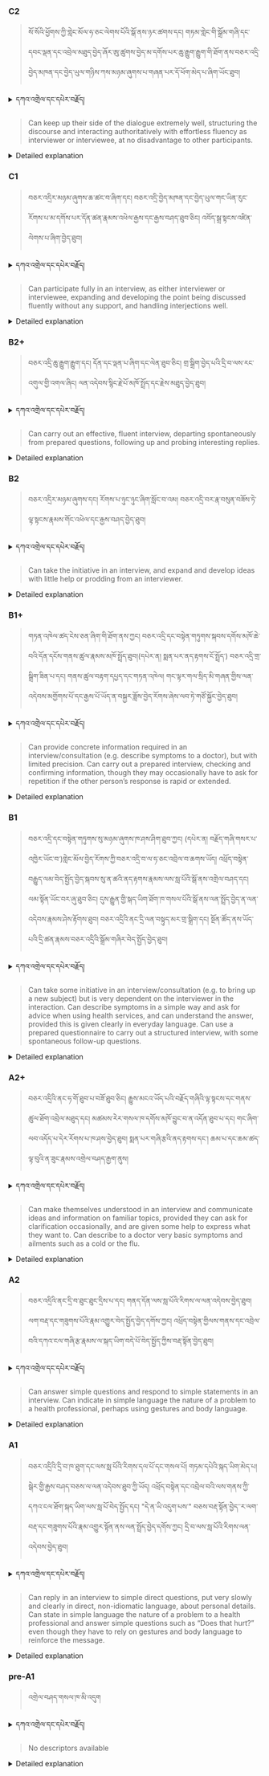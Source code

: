 ### C2
<!-- panels:start -->
<!-- div:left-panel -->

> སོ་སོའི་ཕྱོགས་ཀྱི་གླེང་མོལ་ཧ་ཅང་ལེགས་པོའི་སྒོ་ནས་ཉར་ཚགས་དང། གཏམ་གླེང་གི་སྒྲོམ་གཞི་དང་དབང་ལྡན་དང་འབྲེལ་མཐུད་བྱེད་ཞོར་ཨུ་ཚུགས་བྱེད་མ་དགོས་པར་ཆུ་རྒྱུག་རྒྱུག་གི་ཐོག་ནས་བཅར་འདྲི་བྱེད་མཁན་དང་བྱེད་ཡུལ་གཉིས་ཀས་མཉམ་ཞུགས་པ་གཞན་པར་དོ་ཕོག་མེད་པ་ཞིག་ཡོང་ཐུབ།



<details>
  <summary>དཀའ་འགྲེལ་དང་དཔེར་བརྗོད།</summary>

བདག་གིས་དེ་ལྷག་ཏུ་སྟབས་བདེའི་ཆ་ཤས་སུ་དབྱེ་རུ་བཅུག་པ་སྟེ།

1.སྐད་ཆ་དྭངས་ཤིང་གསལ་བ་སྟེ། འདིས་ཁྱོད་ཀྱིས་གོ་བདེ་ཤེས་སླ་བའི་ཐབས་ལ་བརྟེན་ནས་བཤད་ཆོག་པ་དང་འབྲི་ཆོག་པ་མཚོན་ ཁྱེད་ཀྱིས་དོན་སྙིང་ལྡན་པའི་ཚིག་བཀོལ་ནས་ཉན་མཁན་དང་ཀློག་པ་པོ་རྣམས་ལ་མཚོན་ན་རྙོག་འཛིང་ཆེན་པོ་མེད།
དཔེ་མཚོན་འདི་ལྟར། "དེ་རིང་གི་ནམ་མཁའ་ཧ་ཅང་སྔོ་"ཞེས་པ་ནི་སྟབས་བདེ་ཞིང་གསལ་བའི་ཚིག་གྲུབ་ཤིག་རེད།
</details>


<!-- div:right-panel -->

> Can keep up their side of the dialogue extremely well, structuring the discourse and interacting authoritatively with effortless fluency as interviewer or interviewee, at no disadvantage to other participants.



<details>

  <summary>Detailed explanation</summary>


This means that the person is capable of actively participating in a dialogue, whether they are taking the role of the interviewer or interviewee. They have a strong command of the conversation, structuring it effectively and interacting with others with ease and fluency. Their level of participation and communication skills are on par with the other participants, and they can engage confidently and authoritatively in the dialogue.

To simplify, this descriptor describes someone who excels in dialogues, whether as the interviewer or interviewee. They can skillfully manage the conversation, displaying fluent and effortless communication. Their participation level is equal to that of other participants, demonstrating confidence and authority in their interactions.

</details>

<!-- panels:end -->




### C1
<!-- panels:start -->
<!-- div:left-panel -->

>  བཅར་འདྲིར་མཉམ་ཞུགས་ཆ་ཚང་བ་ཞིག་དང། བཅར་འདྲི་བྱེད་མཁན་དང་བྱེད་ཡུལ་གང་ཡིན་རུང་རོགས་པ་མ་དགོས་པར་དོན་ཚན་རྣམས་འཕེལ་རྒྱས་དང་རྒྱས་བཤད་ཐུབ་ཅིང། འབོད་སྒྲ་སྟངས་འཛིན་ལེགས་པ་ཞིག་བྱེད་ཐུབ།




<details>
  <summary>དཀའ་འགྲེལ་དང་དཔེར་བརྗོད།</summary>

བདག་གིས་དེ་ལྷག་ཏུ་སྟབས་བདེའི་ཆ་ཤས་སུ་དབྱེ་རུ་བཅུག་པ་སྟེ།

1.སྐད་ཆ་དྭངས་ཤིང་གསལ་བ་སྟེ། འདིས་ཁྱོད་ཀྱིས་གོ་བདེ་ཤེས་སླ་བའི་ཐབས་ལ་བརྟེན་ནས་བཤད་ཆོག་པ་དང་འབྲི་ཆོག་པ་མཚོན་ ཁྱེད་ཀྱིས་དོན་སྙིང་ལྡན་པའི་ཚིག་བཀོལ་ནས་ཉན་མཁན་དང་ཀློག་པ་པོ་རྣམས་ལ་མཚོན་ན་རྙོག་འཛིང་ཆེན་པོ་མེད།
དཔེ་མཚོན་འདི་ལྟར། "དེ་རིང་གི་ནམ་མཁའ་ཧ་ཅང་སྔོ་"ཞེས་པ་ནི་སྟབས་བདེ་ཞིང་གསལ་བའི་ཚིག་གྲུབ་ཤིག་རེད།
</details>

<!-- div:right-panel -->

>Can participate fully in an interview, as either interviewer or interviewee, expanding and developing the point being discussed fluently without any support, and handling interjections well.




<details>

  <summary>Detailed explanation</summary>

This means that the person has the ability to fully engage in an interview, regardless of whether they are conducting the interview or being interviewed. They can express themselves fluently and elaborately, going into further detail and expanding upon the points under discussion without needing additional support or assistance. Additionally, they can handle interjections or interruptions during the interview without difficulty.

To simplify, this descriptor describes someone who can actively and proficiently participate in an interview as either the interviewer or interviewee. They can fluently delve deeper into the topic being discussed, without requiring help, and handle interruptions or interjections smoothly.

</details>

<!-- panels:end -->




### B2+
<!-- panels:start -->
<!-- div:left-panel -->

> བཅར་འདྲི་ཆུ་རྒྱུག་རྒྱུག་དང། དོན་དང་ལྡན་པ་ཞིག་དང་ལེན་ཐུབ་ཅིང། གྲ་སྒྲིག་བྱེད་པའི་དྲི་བ་ལས་རང་འགུལ་གྱི་འགལ་ཞིང། ལན་འདེབས་སྙིང་རྗེ་པོ་མཁོ་སྤྲོད་དང་རྗེས་མཐུད་བྱེད་ཐུབ།





<details>
  <summary>དཀའ་འགྲེལ་དང་དཔེར་བརྗོད།</summary>

བདག་གིས་དེ་ལྷག་ཏུ་སྟབས་བདེའི་ཆ་ཤས་སུ་དབྱེ་རུ་བཅུག་པ་སྟེ།

1.སྐད་ཆ་དྭངས་ཤིང་གསལ་བ་སྟེ། འདིས་ཁྱོད་ཀྱིས་གོ་བདེ་ཤེས་སླ་བའི་ཐབས་ལ་བརྟེན་ནས་བཤད་ཆོག་པ་དང་འབྲི་ཆོག་པ་མཚོན་ ཁྱེད་ཀྱིས་དོན་སྙིང་ལྡན་པའི་ཚིག་བཀོལ་ནས་ཉན་མཁན་དང་ཀློག་པ་པོ་རྣམས་ལ་མཚོན་ན་རྙོག་འཛིང་ཆེན་པོ་མེད།
དཔེ་མཚོན་འདི་ལྟར། "དེ་རིང་གི་ནམ་མཁའ་ཧ་ཅང་སྔོ་"ཞེས་པ་ནི་སྟབས་བདེ་ཞིང་གསལ་བའི་ཚིག་གྲུབ་ཤིག་རེད།
</details>


<!-- div:right-panel -->

> Can carry out an effective, fluent interview, departing spontaneously from prepared questions, following up and probing interesting replies.



<details>

  <summary>Detailed explanation</summary>

This means that the person has the ability to conduct an interview effectively and confidently. They can depart from the prepared questions and adapt their line of questioning based on the responses they receive. They can skillfully follow up on interesting or relevant answers by asking additional probing questions to gather more information or explore the topic further.

To simplify, this descriptor describes someone who can carry out interviews with proficiency. They are capable of deviating from scripted questions and adjusting their approach based on the interviewee's responses. They have the skill to ask insightful follow-up questions to delve deeper into the conversation and gather more valuable information.

</details>

<!-- panels:end -->




### B2
<!-- panels:start -->
<!-- div:left-panel -->

> བཅར་འདྲིར་མཉམ་ཞུགས་དང།  རོགས་པ་ཉུང་ཉུང་ཞིག་སློང་བ་འམ། བཅར་འདྲི་བར་རྣ་བསུན་བཟོས་ཏེ་ལྟ་སྟངས་རྣམས་གོང་འཕེལ་དང་རྒྱས་བཤད་བྱེད་ཐུབ།



<details>
  <summary>དཀའ་འགྲེལ་དང་དཔེར་བརྗོད།</summary>

བདག་གིས་དེ་ལྷག་ཏུ་སྟབས་བདེའི་ཆ་ཤས་སུ་དབྱེ་རུ་བཅུག་པ་སྟེ།

1.སྐད་ཆ་དྭངས་ཤིང་གསལ་བ་སྟེ། འདིས་ཁྱོད་ཀྱིས་གོ་བདེ་ཤེས་སླ་བའི་ཐབས་ལ་བརྟེན་ནས་བཤད་ཆོག་པ་དང་འབྲི་ཆོག་པ་མཚོན་ ཁྱེད་ཀྱིས་དོན་སྙིང་ལྡན་པའི་ཚིག་བཀོལ་ནས་ཉན་མཁན་དང་ཀློག་པ་པོ་རྣམས་ལ་མཚོན་ན་རྙོག་འཛིང་ཆེན་པོ་མེད།
དཔེ་མཚོན་འདི་ལྟར། "དེ་རིང་གི་ནམ་མཁའ་ཧ་ཅང་སྔོ་"ཞེས་པ་ནི་སྟབས་བདེ་ཞིང་གསལ་བའི་ཚིག་གྲུབ་ཤིག་རེད།
</details>

<!-- div:right-panel -->

> Can take the initiative in an interview, and expand and develop ideas with little help or prodding from an interviewer.



<details>

  <summary>Detailed explanation</summary>

This means that the person has the ability to confidently lead and drive the interview. They can take the initiative in shaping the conversation and independently expand upon and develop ideas without relying heavily on the interviewer for assistance or guidance.

To simplify, this descriptor describes someone who can take charge of an interview. They are able to initiate discussions, drive the conversation, and independently expand and develop ideas without relying on the interviewer for constant support or guidance.

</details>

<!-- panels:end -->






### B1+
<!-- panels:start -->
<!-- div:left-panel -->

> གཏན་འཁེལ་ཚད་ངེས་ཅན་ཞིག་གི་ཐོག་ནས་ཀྱང། བཅར་འདྲི་དང་བསྟེན་གཏུགས་སྐབས་དགོས་མཁོ་ཆེ་བའི་དོན་དངོས་གནས་ཚུལ་རྣམས་མཁོ་སྤྲོད་ཐུབ།(དཔེར་ན། སྨན་པར་ནད་རྟགས་ངོ་སྤྲོད་)
བཅར་འདྲི་གྲ་སྒྲིག་ཟིན་པ་དང། གནས་ཚུལ་བརྟག་དཔྱད་དང་གཏན་འཁེལ། གང་ལྟར་གལ་སྲིད་མི་གཞན་གྱིས་ལན་འདེབས་མགྱོགས་པོ་དང་རྒྱས་པོ་ཡོད་ན་བསྐྱར་ཟློས་བྱེད་རོགས་ཞེས་ལབ་ཏེ་གཙོ་སྐྱོང་བྱེད་ཐུབ། 




<details>
  <summary>དཀའ་འགྲེལ་དང་དཔེར་བརྗོད།</summary>

བདག་གིས་དེ་ལྷག་ཏུ་སྟབས་བདེའི་ཆ་ཤས་སུ་དབྱེ་རུ་བཅུག་པ་སྟེ།

1.སྐད་ཆ་དྭངས་ཤིང་གསལ་བ་སྟེ། འདིས་ཁྱོད་ཀྱིས་གོ་བདེ་ཤེས་སླ་བའི་ཐབས་ལ་བརྟེན་ནས་བཤད་ཆོག་པ་དང་འབྲི་ཆོག་པ་མཚོན་ ཁྱེད་ཀྱིས་དོན་སྙིང་ལྡན་པའི་ཚིག་བཀོལ་ནས་ཉན་མཁན་དང་ཀློག་པ་པོ་རྣམས་ལ་མཚོན་ན་རྙོག་འཛིང་ཆེན་པོ་མེད།
དཔེ་མཚོན་འདི་ལྟར། "དེ་རིང་གི་ནམ་མཁའ་ཧ་ཅང་སྔོ་"ཞེས་པ་ནི་སྟབས་བདེ་ཞིང་གསལ་བའི་ཚིག་གྲུབ་ཤིག་རེད།
</details>

<!-- div:right-panel -->

> Can provide concrete information required in an interview/consultation (e.g. describe symptoms to a doctor), but with limited precision.
Can carry out a prepared interview, checking and confirming information, though they may occasionally have to ask for repetition if the other person’s response is rapid or extended.




<details>

  <summary>Detailed explanation</summary>

Can provide concrete information required in an interview/consultation (e.g., describe symptoms to a doctor) but with limited precision:</br> This means the person can offer specific details or information needed during an interview or consultation, such as describing symptoms to a doctor. However, their ability to express the information accurately may be somewhat limited.

Can carry out a prepared interview, checking and confirming information, though they may occasionally have to ask for repetition if the other person's response is rapid or extended: They have the capability to conduct a planned interview, ensuring that the information is accurate and confirming details as needed. However, they may occasionally need to ask for the other person to repeat or clarify their response if it is delivered quickly or at length.

To simplify, this descriptor describes someone who can provide concrete information required in an interview or consultation, even though their precision may be limited. They are also able to conduct a prepared interview, checking and confirming information, but may occasionally require repetition or clarification if the other person's response is rapid or extended.

</details>

<!-- panels:end -->



### B1
<!-- panels:start -->
<!-- div:left-panel -->

> བཅར་འདྲི་དང་བསྟེན་གཏུགས་སུ་མཉམ་ཞུགས་ཁ་ཤས་ཤིག་ཐུབ་ཀྱང། (དཔེར་ན། བརྗོད་གཞི་གསར་པ་འཁྱེར་ཡོང་བ་)གླེང་མོལ་བྱེད་རོགས་ཀྱི་བཅར་འདྲི་བ་ལ་ཧ་ཅང་འབྲེལ་བ་ཆགས་ཡོད།
འཕྲོད་བསྟེན་བརྒྱུད་ལམ་བེད་སྤྱོད་བྱེད་སྐབས་སུ་ན་ཚའི་ནད་རྟགས་རྣམས་ལས་སླ་པོའི་སྒོ་ནས་འགྲེལ་བཤད་དང། ལམ་སྟོན་ཡོང་བར་ཞུ་ཐུབ་ཅིང། དུས་རྒྱུན་གྱི་སྐད་ཡིག་ཐོག་ཁ་གསལ་པོའི་སྒོ་ནས་ལན་སྤྲོད་བྱེད་ན་ལན་འདེབས་རྣམས་ཤེས་རྟོགས་ཐུབ།
བཅར་འདྲིའི་ནང་དྲི་ལན་བསྟུད་མར་གྲ་སྒྲིག་དང། སྔོན་ཚོད་ནས་ཡོད་པའི་དྲི་ཚན་རྣམས་བཅར་འདྲིའི་སྒྲོམ་གཞིར་བེད་སྤྱོད་བྱེད་ཐུབ།   




<details>
  <summary>དཀའ་འགྲེལ་དང་དཔེར་བརྗོད།</summary>

བདག་གིས་དེ་ལྷག་ཏུ་སྟབས་བདེའི་ཆ་ཤས་སུ་དབྱེ་རུ་བཅུག་པ་སྟེ།

1.སྐད་ཆ་དྭངས་ཤིང་གསལ་བ་སྟེ། འདིས་ཁྱོད་ཀྱིས་གོ་བདེ་ཤེས་སླ་བའི་ཐབས་ལ་བརྟེན་ནས་བཤད་ཆོག་པ་དང་འབྲི་ཆོག་པ་མཚོན་ ཁྱེད་ཀྱིས་དོན་སྙིང་ལྡན་པའི་ཚིག་བཀོལ་ནས་ཉན་མཁན་དང་ཀློག་པ་པོ་རྣམས་ལ་མཚོན་ན་རྙོག་འཛིང་ཆེན་པོ་མེད།
དཔེ་མཚོན་འདི་ལྟར། "དེ་རིང་གི་ནམ་མཁའ་ཧ་ཅང་སྔོ་"ཞེས་པ་ནི་སྟབས་བདེ་ཞིང་གསལ་བའི་ཚིག་གྲུབ་ཤིག་རེད།
</details>

<!-- div:right-panel -->

> Can take some initiative in an interview/consultation (e.g. to bring up a new subject) but is very dependent on the interviewer in the interaction.
Can describe symptoms in a simple way and ask for advice when using health services, and can understand the answer, provided this is given clearly in everyday language.
Can use a prepared questionnaire to carry out a structured interview, with some spontaneous follow-up questions.






<details>

  <summary>Detailed explanation</summary>

Can take some initiative in an interview/consultation (e.g., bringing up a new subject) but is very dependent on the interviewer in the interaction:</br> This means the person can exhibit a limited level of initiative during an interview or consultation, such as introducing a new topic. However, they heavily rely on the interviewer to guide the interaction and maintain the flow of conversation.

Can describe symptoms in a simple way and ask for advice when using health services, and can understand the answer, provided it is given clearly in everyday language:</br> They have the ability to describe symptoms in a straightforward manner and seek advice when seeking healthcare services. They can understand the response given that it is communicated clearly using everyday language.

Can use a prepared questionnaire to carry out a structured interview, with some spontaneous follow-up questions:</br> They are capable of utilizing a prepared questionnaire to conduct a structured interview. They can follow the outlined questions but may also ask some unplanned follow-up questions during the conversation.

To simplify, this descriptor describes someone who can take some initiative during an interview or consultation, although they rely heavily on the interviewer for guidance. They can describe symptoms and seek advice in a simple manner when using health services, understanding the response if it is communicated clearly in everyday language. Additionally, they can conduct a structured interview using a prepared questionnaire and include some spontaneous follow-up questions during the conversation.

</details>

<!-- panels:end -->



### A2+
<!-- panels:start -->
<!-- div:left-panel -->

> བཅར་འདྲིའི་ནང་ཧ་གོ་ཐུབ་པ་བཟོ་ཐུབ་ཅིང། རྒྱུས་མངའ་ཡོད་པའི་བརྗོད་གཞིའི་ལྟ་སྟངས་དང་གནས་ཚུལ་ཐོག་འབྲེལ་མཐུད་དང།  མཚམས་རེར་གསལ་ཁ་དགོས་མཁོ་བྱུང་བ་ན་འདོན་ཐུབ་པ་དང། གང་ཞིག་ལབ་འདོད་པ་དེར་རོགས་པ་ཁ་ཤས་བྱེད་ཐུབ།
སྨན་པར་གཞི་རྩའི་ནད་རྟགས་དང་། ཆམ་པ་དང་ཆམ་ཚད་ལྟ་བུའི་ན་ཟུང་རྣམས་འགྲེལ་བཤད་རྒྱག་ནུས།
  


<details>
  <summary>དཀའ་འགྲེལ་དང་དཔེར་བརྗོད།</summary>

བདག་གིས་དེ་ལྷག་ཏུ་སྟབས་བདེའི་ཆ་ཤས་སུ་དབྱེ་རུ་བཅུག་པ་སྟེ།

1.སྐད་ཆ་དྭངས་ཤིང་གསལ་བ་སྟེ། འདིས་ཁྱོད་ཀྱིས་གོ་བདེ་ཤེས་སླ་བའི་ཐབས་ལ་བརྟེན་ནས་བཤད་ཆོག་པ་དང་འབྲི་ཆོག་པ་མཚོན་ ཁྱེད་ཀྱིས་དོན་སྙིང་ལྡན་པའི་ཚིག་བཀོལ་ནས་ཉན་མཁན་དང་ཀློག་པ་པོ་རྣམས་ལ་མཚོན་ན་རྙོག་འཛིང་ཆེན་པོ་མེད།
དཔེ་མཚོན་འདི་ལྟར། "དེ་རིང་གི་ནམ་མཁའ་ཧ་ཅང་སྔོ་"ཞེས་པ་ནི་སྟབས་བདེ་ཞིང་གསལ་བའི་ཚིག་གྲུབ་ཤིག་རེད།
</details>

<!-- div:right-panel -->

> Can make themselves understood in an interview and communicate ideas and information on familiar topics, provided they can ask for clarification occasionally, and are given some help to express what they want to.
Can describe to a doctor very basic symptoms and ailments such as a cold or the flu.





<details>

  <summary>Detailed explanation</summary>

Can make themselves understood in an interview and communicate ideas and information on familiar topics, provided they can ask for clarification occasionally and are given some help to express what they want to:</br> This means the person can effectively convey their thoughts and information during an interview and engage in communication on familiar subjects. However, they may occasionally need to ask for clarification, and some assistance may be required to express themselves accurately.

Can describe very basic symptoms and ailments such as a cold or the flu to a doctor: They have the ability to provide simple descriptions of common symptoms and illnesses, such as a cold or the flu, when speaking to a doctor.

To simplify, this descriptor describes someone who can make themselves understood during an interview and effectively communicate ideas and information on familiar topics. They may require occasional clarification and some assistance to express themselves accurately. Additionally, they can describe very basic symptoms and ailments, like a cold or the flu, when speaking with a doctor.

</details>

<!-- panels:end -->



### A2
<!-- panels:start -->
<!-- div:left-panel -->

> བཅར་འདྲིའི་ནང་དྲི་བ་ཐུང་ཐུང་དྲིས་པ་དང། གནད་དོན་ལས་སླ་པོའི་རིགས་ལ་ལན་འདེབས་བྱེད་ཐུབ།
ལག་བརྡ་དང་གཟུགས་པོའི་རྣམ་འགྱུར་བེད་སྤྱོད་བྱེད་དགོས་ཀྱང། འཕྲོད་བསྟེན་གྱིལས་གནས་དང་འབྲེལ་བའི་དཀའ་ངལ་གཞི་རྩ་རྣམས་ལ་སྐད་ཡིག་བདེ་པོ་བེད་སྤྱོད་ཀྱིས་བརྡ་སྟོན་བྱེད་ཐུབ།

  


<details>
  <summary>དཀའ་འགྲེལ་དང་དཔེར་བརྗོད།</summary>

བདག་གིས་དེ་ལྷག་ཏུ་སྟབས་བདེའི་ཆ་ཤས་སུ་དབྱེ་རུ་བཅུག་པ་སྟེ།

1.སྐད་ཆ་དྭངས་ཤིང་གསལ་བ་སྟེ། འདིས་ཁྱོད་ཀྱིས་གོ་བདེ་ཤེས་སླ་བའི་ཐབས་ལ་བརྟེན་ནས་བཤད་ཆོག་པ་དང་འབྲི་ཆོག་པ་མཚོན་ ཁྱེད་ཀྱིས་དོན་སྙིང་ལྡན་པའི་ཚིག་བཀོལ་ནས་ཉན་མཁན་དང་ཀློག་པ་པོ་རྣམས་ལ་མཚོན་ན་རྙོག་འཛིང་ཆེན་པོ་མེད།
དཔེ་མཚོན་འདི་ལྟར། "དེ་རིང་གི་ནམ་མཁའ་ཧ་ཅང་སྔོ་"ཞེས་པ་ནི་སྟབས་བདེ་ཞིང་གསལ་བའི་ཚིག་གྲུབ་ཤིག་རེད།
</details>

<!-- div:right-panel -->

> Can answer simple questions and respond to simple statements in an interview.
Can indicate in simple language the nature of a problem to a health professional, perhaps using gestures and body language.



<details>

  <summary>Detailed explanation</summary>

Can answer simple questions and respond to simple statements in an interview:</br> This means the person is able to provide answers to straightforward questions and effectively respond to simple statements during an interview.

Can indicate in simple language the nature of a problem to a health professional, perhaps using gestures and body language: They have the ability to communicate, using simple language, the nature of a problem to a healthcare professional. They may also utilize gestures and body language to convey their message.

To simplify, this descriptor describes someone who can effectively answer basic questions and respond to simple statements in an interview. They can also express the nature of a problem to a health professional using simple language, and they may use gestures and body language to enhance their communication.

</details>

<!-- panels:end -->




### A1
<!-- panels:start -->
<!-- div:left-panel -->

>བཅར་འདྲིའི་དྲི་བ་ཁ་ཐུག་དང་ལས་སླ་པོའི་རིགས་དལ་པོ་དང་གསལ་པོ། གཏམ་དཔེའི་སྐད་ཡིག་མེད་པ། སྒེར་གྱི་རྒྱས་བཤད་བཅས་ལ་ལན་འདེབས་ཐུབ་ཀྱི་ཡོད།
འཕྲོད་བསྟེན་དང་འབྲེལ་བའི་ལས་གནས་ཀྱི་དཀའ་ངལ་ཐོག་སྐད་ཡིག་ལས་སླ་པོ་བེད་སྤྱོད་དང། "དེ་ན་ཡི་འདུག་པས་" བཅས་བརྡ་སྟོན་བྱེད་་ར་ལག་བརྡ་དང་གཟུགས་པོའི་རྣམ་འགྱུར་སྟོན་ནས་ལན་སྤྲོད་བྱེད་དགོས་ཀྱང། དྲི་བ་ལས་སླ་པོའི་རིགས་ལན་འདེབས་བྱེད་ཐུབ།

 
<details>
  <summary>དཀའ་འགྲེལ་དང་དཔེར་བརྗོད།</summary>

བདག་གིས་དེ་ལྷག་ཏུ་སྟབས་བདེའི་ཆ་ཤས་སུ་དབྱེ་རུ་བཅུག་པ་སྟེ།

1.སྐད་ཆ་དྭངས་ཤིང་གསལ་བ་སྟེ། འདིས་ཁྱོད་ཀྱིས་གོ་བདེ་ཤེས་སླ་བའི་ཐབས་ལ་བརྟེན་ནས་བཤད་ཆོག་པ་དང་འབྲི་ཆོག་པ་མཚོན་ ཁྱེད་ཀྱིས་དོན་སྙིང་ལྡན་པའི་ཚིག་བཀོལ་ནས་ཉན་མཁན་དང་ཀློག་པ་པོ་རྣམས་ལ་མཚོན་ན་རྙོག་འཛིང་ཆེན་པོ་མེད།
དཔེ་མཚོན་འདི་ལྟར། "དེ་རིང་གི་ནམ་མཁའ་ཧ་ཅང་སྔོ་"ཞེས་པ་ནི་སྟབས་བདེ་ཞིང་གསལ་བའི་ཚིག་གྲུབ་ཤིག་རེད།
</details>

<!-- div:right-panel -->

> Can reply in an interview to simple direct questions, put very slowly and clearly in direct, non-idiomatic language, about personal details.
Can state in simple language the nature of a problem to a health professional and answer simple questions such as “Does that hurt?” even though they have to rely on gestures and body language to reinforce the message.


<details>

  <summary>Detailed explanation</summary>

Can reply in an interview to simple direct questions, put very slowly and clearly in direct, non-idiomatic language, about personal details:</br> This means the person can respond to simple and straightforward questions about personal information during an interview. The questions are presented at a slow pace and in clear, non-idiomatic language to aid understanding.

Can state in simple language the nature of a problem to a health professional and answer simple questions such as "Does that hurt?" even though they have to rely on gestures and body language to reinforce the message:</br> They are capable of describing the nature of a problem to a healthcare professional using simple language. Additionally, they can respond to basic questions such as asking if something hurts, although they may use gestures and body language to support their message.

To simplify, this descriptor describes someone who can effectively reply to simple direct questions about personal details during an interview. The questions are presented slowly and clearly in non-idiomatic language. They can also communicate the nature of a problem to a healthcare professional using simple language, although they may rely on gestures and body language to reinforce their message.

</details>

<!-- panels:end -->




### pre-A1
<!-- panels:start -->
<!-- div:left-panel -->

> འགྲེལ་བཤད་གསལ་ཁ་མི་འདུག

<details>
  <summary>དཀའ་འགྲེལ་དང་དཔེར་བརྗོད།</summary>

..
</details>

<!-- div:right-panel -->

> No descriptors available

<details>

  <summary>Detailed explanation</summary>

..

</details>

<!-- panels:end -->

